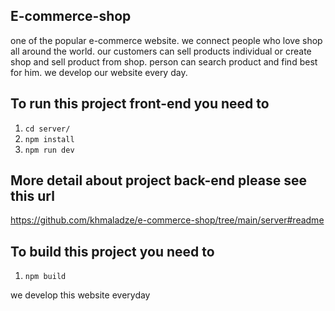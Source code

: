 ## E-commerce-shop

one of the popular e-commerce website. we connect people who love shop all around the world. our customers can sell products individual or create shop and sell product from shop. person can search product and find best for him. we develop our website every day.

## To run this project front-end you need to

1. `cd server/`
2. `npm install`
3. `npm run dev`

## More detail about project back-end please see this url

https://github.com/khmaladze/e-commerce-shop/tree/main/server#readme

## To build this project you need to

1. `npm build`

we develop this website everyday
